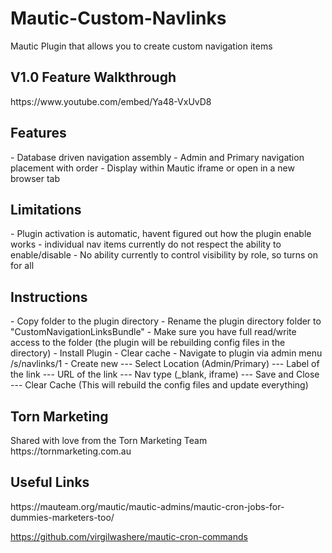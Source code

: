 # Mautic-Custom-Navlinks
 
Mautic Plugin that allows you to create custom navigation items 

<h2>V1.0 Feature Walkthrough</h2>
https://www.youtube.com/embed/Ya48-VxUvD8

<h2>Features</h2>
- Database driven navigation assembly
- Admin and Primary navigation placement with order
- Display within Mautic iframe or open in a new browser tab

<h2>Limitations</h2>
- Plugin activation is automatic, havent figured out how the plugin enable works
- individual nav items currently do not respect the ability to enable/disable
- No ability currently to control visibility by role, so turns on for all

<h2>Instructions</h2>
- Copy folder to the plugin directory
- Rename the plugin directory folder to "CustomNavigationLinksBundle"
- Make sure you have full read/write access to the folder (the plugin will be rebuilding config files in the directory)
- Install Plugin
- Clear cache
- Navigate to plugin via admin menu /s/navlinks/1
- Create new
--- Select Location (Admin/Primary)
--- Label of the link
--- URL of the link
--- Nav type (_blank, iframe)
--- Save and Close
--- Clear Cache (This will rebuild the config files and update everything)

<h2>Torn Marketing</h2>
Shared with love from the Torn Marketing Team
https://tornmarketing.com.au

<h2>Useful Links</h2>
https://mauteam.org/mautic/mautic-admins/mautic-cron-jobs-for-dummies-marketers-too/

https://github.com/virgilwashere/mautic-cron-commands
